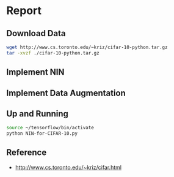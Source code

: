 # Report

## Download Data

``` bash
wget http://www.cs.toronto.edu/~kriz/cifar-10-python.tar.gz
tar -xvzf ./cifar-10-python.tar.gz
```

## Implement NIN

## Implement Data Augmentation

## Up and Running

``` bash
source ~/tensorflow/bin/activate
python NIN-for-CIFAR-10.py
```

## Reference

- <http://www.cs.toronto.edu/~kriz/cifar.html>
